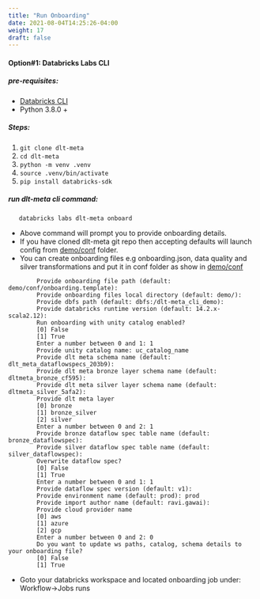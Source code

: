 ```yaml
---
title: "Run Onboarding"
date: 2021-08-04T14:25:26-04:00
weight: 17
draft: false
---
```


#### Option#1: Databricks Labs CLI 
##### pre-requisites:
- [Databricks CLI](https://docs.databricks.com/en/dev-tools/cli/tutorial.html)
- Python 3.8.0 +
##### Steps:
1. ``` git clone dlt-meta ```
2. ``` cd dlt-meta ```
3. ``` python -m venv .venv ```
4. ```source .venv/bin/activate ```
5. ``` pip install databricks-sdk ```

##### run dlt-meta cli command: 
 ```shell 
    databricks labs dlt-meta onboard
``` 
-  Above command will prompt you to provide onboarding details.
- If you have cloned dlt-meta git repo then accepting defaults will launch config from [demo/conf](https://github.com/databrickslabs/dlt-meta/tree/main/demo/conf) folder.
- You can create onboarding files e.g onboarding.json, data quality and silver transformations and put it in conf folder as show in [demo/conf](https://github.com/databrickslabs/dlt-meta/tree/main/demo/conf)

```shell
		Provide onboarding file path (default: demo/conf/onboarding.template): 
        Provide onboarding files local directory (default: demo/): 
        Provide dbfs path (default: dbfs:/dlt-meta_cli_demo): 
        Provide databricks runtime version (default: 14.2.x-scala2.12): 
        Run onboarding with unity catalog enabled?
        [0] False
        [1] True
        Enter a number between 0 and 1: 1
        Provide unity catalog name: uc_catalog_name
        Provide dlt meta schema name (default: dlt_meta_dataflowspecs_203b9): 
        Provide dlt meta bronze layer schema name (default: dltmeta_bronze_cf595): 
        Provide dlt meta silver layer schema name (default: dltmeta_silver_5afa2): 
        Provide dlt meta layer
        [0] bronze
        [1] bronze_silver
        [2] silver
        Enter a number between 0 and 2: 1
        Provide bronze dataflow spec table name (default: bronze_dataflowspec): 
        Provide silver dataflow spec table name (default: silver_dataflowspec): 
        Overwrite dataflow spec?
        [0] False
        [1] True
        Enter a number between 0 and 1: 1
        Provide dataflow spec version (default: v1): 
        Provide environment name (default: prod): prod
        Provide import author name (default: ravi.gawai): 
        Provide cloud provider name
        [0] aws
        [1] azure
        [2] gcp
        Enter a number between 0 and 2: 0
        Do you want to update ws paths, catalog, schema details to your onboarding file?
        [0] False
        [1] True
```

- Goto your databricks workspace and located onboarding job under: Workflow->Jobs runs
